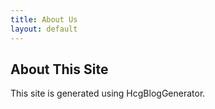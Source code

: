 ```yaml
---
title: About Us
layout: default
---
```


## About This Site

This site is generated using HcgBlogGenerator.